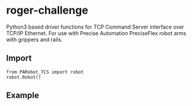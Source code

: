 # roger-challenge

Python3 based driver functions for TCP Command Server interface over TCP/IP Ethernet. For use with Precise Automation PreciseFlex robot arms with grippers and rails. 

## Import
	from PARobot_TCS import robot
	robot.Robot()
	
## Example
